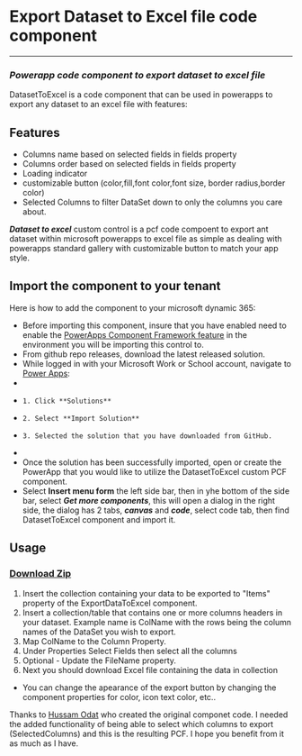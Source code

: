 # Export Dataset to Excel file code component
---
### _Powerapp code component to export dataset to excel file_

DatasetToExcel is a code component that can be used in powerapps to export any dataset to an excel file with features:

## Features

- Columns name based on selected fields in fields property
- Columns order based on selected fields in fields property
- Loading indicator
- customizable button (color,fill,font color,font size, border radius,border color)
- Selected Columns to filter DataSet down to only the columns you care about. 


**_Dataset to excel_** custom control is a pcf code compoent to export ant dataset within microsoft powerapps to excel file as simple as dealing with powerapps standard gallery
with customizable button to match your app style.

## Import the component to your tenant

Here is how to add the component to your microsoft dynamic 365:
- Before importing this component, insure that you have enabled need to enable the [PowerApps Component Framework feature](https://learn.microsoft.com/en-us/power-apps/developer/component-framework/component-framework-for-canvas-apps) in the environment you will be importing this control to.
- From github repo releases, download the latest released solution.
- While logged in with your Microsoft Work or School account, navigate to [Power Apps](https://make.powerapps.com):
- 
-     1. Click **Solutions**
-     2. Select **Import Solution**
-     3. Selected the solution that you have downloaded from GitHub.
- 
- Once the solution has been successfully imported, open or create the PowerApp that you would like to utilize the DatasetToExcel custom PCF component.
- Select **Insert menu form** the left side bar, then in yhe bottom of the side bar, select **_Get more components_**, this will open a dialog in the right side, the dialog has 2 tabs, **_canvas_** and **_code_**, select code tab, then find DatasetToExcel component and import it.


## Usage

### [Download Zip](https://github.com/ChrisMcKee1/power-platform-pcf/raw/main/PCF/DatasetToExcel/ExcelExporter.zip)

1. Insert the collection containing your data to be exported to "Items" property of the ExportDataToExcel component.
2. Insert a collection/table that contains one or more columns headers in your dataset.  Example name is ColName with the rows being the column names of the DataSet you wish to export.
3. Map ColName to the Column Property.
4. Under Properties Select Fields then select all the columns
5. Optional - Update the FileName property.
6. Next you should download Excel file containing the data in collection

- You can change the apearance of the export button by changing the component properties for color, icon text color, etc..

Thanks to [Hussam Odat](https://www.linkedin.com/in/hussam-odat-5075aa73) who created the original componet code.  I needed the added functionality of being able to select which columns to export (SelectedColumns) and this is the resulting PCF.  I hope you benefit from it as much as I have.
